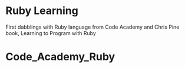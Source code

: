# Ruby Learning
First dabblings with Ruby language from Code Academy and Chris Pine book, Learning to Program with Ruby

# Code_Academy_Ruby
